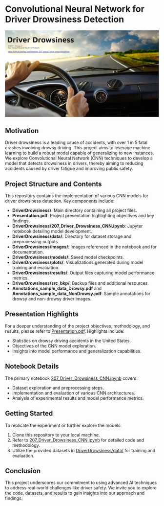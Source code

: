 # Convolutional Neural Network for Driver Drowsiness Detection

![Banner](DriverDrowsiness/images/banner.png)

## Motivation

Driver drowsiness is a leading cause of accidents, with over 1 in 5 fatal crashes involving drowsy driving. This project aims to leverage machine learning to build a robust model capable of generalizing to new instances. We explore Convolutional Neural Network (CNN) techniques to develop a model that detects drowsiness in drivers, thereby aiming to reducing accidents caused by driver fatigue and improving public safety.

## Project Structure and Contents

This repository contains the implementation of various CNN models for driver drowsiness detection. Key components include:

- **DriverDrowsiness/**: Main directory containing all project files.
- **Presentation.pdf**: Project presentation highlighting objectives and key findings.
- **DriverDrowsiness/207_Driver_Drowsiness_CNN.ipynb**: Jupyter notebook detailing model development.
- **DriverDrowsiness/data/**: Directory for dataset storage and preprocessing outputs.
- **DriverDrowsiness/images/**: Images referenced in the notebook and for documentation.
- **DriverDrowsiness/models/**: Saved model checkpoints.
- **DriverDrowsiness/plots/**: Visualizations generated during model training and evaluation.
- **DriverDrowsiness/results/**: Output files capturing model performance metrics.
- **DriverDrowsiness/src_bkp/**: Backup files and additional resources.
- **Annotations_sample_data_Drowsy.pdf** and **Annotations_sample_data_NonDrowsy.pdf**: Sample annotations for drowsy and non-drowsy driver images.


## Presentation Highlights

For a deeper understanding of the project objectives, methodology, and results, please refer to [Presentation.pdf](Presentation.pdf). Highlights include:

- Statistics on drowsy driving accidents in the United States.
- Objectives of the CNN model exploration.
- Insights into model performance and generalization capabilities.

## Notebook Details

The primary notebook [207_Driver_Drowsiness_CNN.ipynb](DriverDrowsiness/207_Driver_Drowsiness_CNN.ipynb) covers:

- Dataset exploration and preprocessing steps.
- Implementation and evaluation of various CNN architectures.
- Analysis of experimental results and model performance metrics.

## Getting Started

To replicate the experiment or further explore the models:

1. Clone this repository to your local machine.
2. Refer to [207_Driver_Drowsiness_CNN.ipynb](DriverDrowsiness/207_Driver_Drowsiness_CNN.ipynb) for detailed code and methodology.
3. Utilize the provided datasets in [DriverDrowsiness/data/](DriverDrowsiness/data/) for training and evaluation.

## Conclusion

This project underscores our commitment to using advanced AI techniques to address real-world challenges like driver safety. We invite you to explore the code, datasets, and results to gain insights into our approach and findings.
